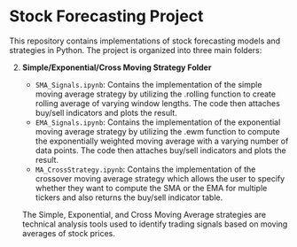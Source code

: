 # Stock Forecasting Project

This repository contains implementations of stock forecasting models and strategies in Python. The project is organized into three main folders:

2. **Simple/Exponential/Cross Moving Strategy Folder**
   - `SMA_Signals.ipynb`: Contains the implementation of the simple moving average strategy by utilizing the .rolling function to create rolling average of varying window lengths. The code then attaches buy/sell indicators and plots the result.
   - `EMA_Signals.ipynb`: Contains the implementation of the exponential moving average strategy by utilizing the .ewm function to compute the exponentially weighted moving average with a varying number of data points. The code then attaches buy/sell                            indicators and plots the result.
   - `MA_CrossStrategy.ipynb`: Contains the implementation of the crossover moving average strategy which allows the user to specify whether they want to compute the SMA or the EMA for multiple tickers and also returns the buy/sell indicator table.

   The Simple, Exponential, and Cross Moving Average strategies are technical analysis tools used to identify trading signals based on moving averages of stock prices.

